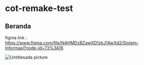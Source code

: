 # cot-remake-test


## Beranda

figma link : https://www.figma.com/file/NAHMDzBZawXD1zkJ1AwXd2/Sistem-Informasi?node-id=73%3A16

![Untitlesada picture](https://user-images.githubusercontent.com/90586343/199847387-b5c95d0a-5854-46d1-a990-c0a935185965.png)
